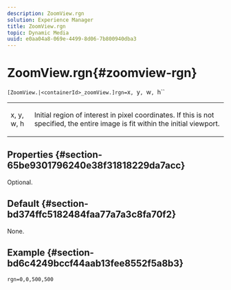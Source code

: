 ```yaml
---
description: ZoomView.rgn
solution: Experience Manager
title: ZoomView.rgn
topic: Dynamic Media
uuid: e0aa04a8-069e-4499-8d06-7b800940dba3
---
```


# ZoomView.rgn{#zoomview-rgn}

 ` [ZoomView.|<containerId>_zoomView.]rgn= `x`, `y`, `w`, `h``

<table id="table_A5BFF854E2064B048BF9AA8D576F7DA2"> 
 <tbody> 
  <tr> 
   <td colname="col1"> <p> <span class="codeph"> x</span>,<span class="codeph"> y</span>,<span class="codeph"> w</span>,<span class="codeph"> h</span> </p> </td> 
   <td colname="col2"> <p> Initial region of interest in pixel coordinates. If this is not specified, the entire image is fit within the initial viewport. </p> </td> 
  </tr> 
 </tbody> 
</table>

## Properties {#section-65be9301796240e38f31818229da7acc}

Optional.

## Default {#section-bd374ffc5182484faa77a7a3c8fa70f2}

None.

## Example {#section-bd6c4249bccf44aab13fee8552f5a8b3}

`rgn=0,0,500,500` 
